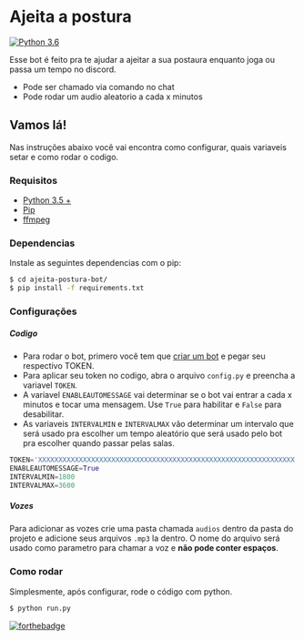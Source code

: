 # Ajeita a postura

[![Python 3.6](https://img.shields.io/badge/Python-3.5+-blue.svg)](https://www.python.org/downloads/release/python-360/)

Esse bot é feito pra te ajudar a ajeitar a sua postaura enquanto joga ou passa um tempo no discord.

- Pode ser chamado via comando no chat
- Pode rodar um audio aleatorio a cada x minutos

## Vamos lá!
Nas instruções abaixo você vai encontra como configurar, quais variaveis setar e como rodar o codigo.

### Requisitos

- [Python 3.5 +](https://www.python.org/downloads/)
- [Pip](https://pip.pypa.io/en/stable/installing/)
- [ffmpeg](https://www.ffmpeg.org/)

### Dependencias
Instale as seguintes dependencias  com o pip:
```sh
$ cd ajeita-postura-bot/
$ pip install -f requirements.txt
```
### Configurações
##### Codigo
- Para rodar o bot, primero você tem que [criar um bot](https://discordpy.readthedocs.io/en/rewrite/discord.html) e pegar seu respectivo TOKEN.
- Para aplicar seu token no codigo, abra o arquivo `config.py` e preencha a variavel `TOKEN`.
- A variavel `ENABLEAUTOMESSAGE` vai determinar se o bot vai entrar a cada x minutos e tocar uma mensagem. Use `True` para habilitar e `False` para desabilitar.
- As variaveis `INTERVALMIN` e `INTERVALMAX` vão determinar um intervalo que será usado pra escolher um tempo aleatório que será usado pelo bot pra escolher quando passar pelas salas.

```python
TOKEN='XXXXXXXXXXXXXXXXXXXXXXXXXXXXXXXXXXXXXXXXXXXXXXXXXXXXXXXXXXXXXXX'
ENABLEAUTOMESSAGE=True
INTERVALMIN=1800
INTERVALMAX=3600
```
##### Vozes
Para adicionar as vozes crie uma pasta chamada `audios` dentro da pasta do projeto e adicione seus arquivos `.mp3` la dentro.
O nome do arquivo será usado como parametro para chamar a voz e **não pode conter espaços**.


### Como rodar

Simplesmente, após configurar, rode o código com python.
```python
$ python run.py
```

[![forthebadge](https://forthebadge.com/images/badges/built-with-love.svg)](http://forthebadge.com)

